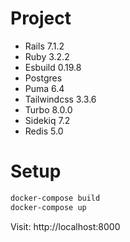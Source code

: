 # Project

- Rails 7.1.2
- Ruby 3.2.2
- Esbuild 0.19.8
- Postgres
- Puma 6.4
- Tailwindcss 3.3.6
- Turbo 8.0.0
- Sidekiq 7.2
- Redis 5.0

# Setup
```bash
docker-compose build
docker-compose up
```

Visit: http://localhost:8000
